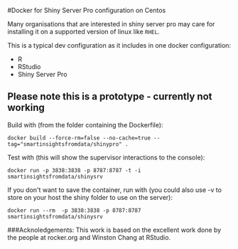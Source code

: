 #Docker for Shiny Server Pro configuration on Centos

Many organisations that are interested in shiny server pro may care for installing it on a supported version of linux like `RHEL`. 

This is a typical dev configuration as it includes in one docker configuration:

* R
* RStudio
* Shiny Server Pro

## Please note this is a prototype - currently not working


Build with (from the folder containing the Dockerfile):
```
docker build --force-rm=false --no-cache=true --tag="smartinsightsfromdata/shinypro" .
```

Test with (this will show the supervisor interactions to the console):
```
docker run -p 3838:3838 -p 8787:8787 -t -i smartinsightsfromdata/shinysrv
```

If you don't want to save the container, run with (you could also use -v to store on your host the shiny folder to use on the server):
```
docker run --rm  -p 3838:3838 -p 8787:8787  smartinsightsfromdata/shinysrv
```

###Acknoledgements: 
This work is based on the excellent work done by the people at rocker.org and Winston Chang at RStudio.
